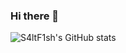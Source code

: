 ### Hi there 👋

<!--
**SaltF1sh/SaltF1sh** is a ✨ _special_ ✨ repository because its `README.md` (this file) appears on your GitHub profile.

Here are some ideas to get you started:

- 🔭 I’m currently working on ...
- 🌱 I’m currently learning ...
- 👯 I’m looking to collaborate on ...
- 🤔 I’m looking for help with ...
- 💬 Ask me about ...
- 📫 How to reach me: ...
- 😄 Pronouns: ...
- ⚡ Fun fact: ...
-->
![S4ltF1sh's GitHub stats](https://github-readme-stats.vercel.app/api?username=SaltF1sh&show_icons=true&theme=cabalt)
